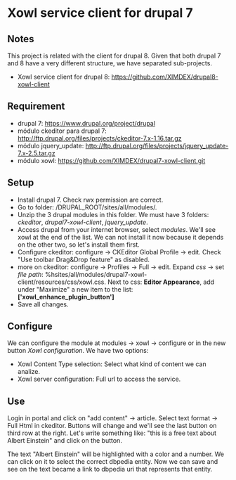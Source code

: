 # Xowl service client for drupal 7

## Notes
This project is related with the client for drupal 8. Given that both drupal 7 and 8 have a very different structure, we have separated sub-projects.

* Xowl service client for drupal 8: https://github.com/XIMDEX/drupal8-xowl-client

## Requirement
* drupal 7: https://www.drupal.org/project/drupal
* módulo ckeditor para drupal 7: http://ftp.drupal.org/files/projects/ckeditor-7.x-1.16.tar.gz
* módulo jquery_update: http://ftp.drupal.org/files/projects/jquery_update-7.x-2.5.tar.gz
* módulo xowl: https://github.com/XIMDEX/drupal7-xowl-client.git

## Setup
* Install drupal 7. Check rwx permission are correct.
* Go to folder: /DRUPAL_ROOT/sites/all/modules/.
* Unzip the 3 drupal modules in this folder. We must have 3 folders: *ckeditor*, *drupal7-xowl-client*, *jquery_update*.
* Access drupal from your internet browser, select *modules*. We'll see xowl at the end of the list. We can not install it now because it depends on the other two, so let's install them first.
* Configure ckeditor: configure -> CKEditor Global Profile -> edit. Check "Use toolbar Drag&Drop feature" as disabled.
* more on ckeditor: configure -> Profiles -> Full -> edit. Expand *css* -> set *file path*: %hsites/all/modules/drupal7-xowl-client/resources/css/xowl.css. Next to css: **Editor Appearance**, add under "Maximize" a new item to the list: **['xowl_enhance_plugin_button']**
* Save all changes.

## Configure
We can configure the module at modules -> xowl -> configure or in the new button *Xowl configuration*. We have two options:

 * Xowl Content Type selection: Select what kind of content we can analize.
 * Xowl server configuration: Full url to access the service.

## Use
Login in portal and click on "add content" -> article. Select text format -> Full Html in ckeditor. Buttons will change and we'll see the last button on third row at the right. Let's write something like: "this is a free text about Albert Einstein" and click on the button.

The text "Albert Einstein" will be highlighted with a color and a number. We can click on it to select the correct dbpedia entity. Now we can save and see on the text became a link to dbpedia uri that represents that entity.

